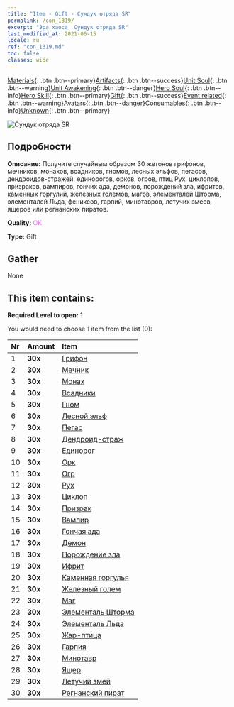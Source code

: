 ```yaml
---
title: "Item - Gift - Сундук отряда SR"
permalink: /con_1319/
excerpt: "Эра хаоса  Сундук отряда SR"
last_modified_at: 2021-06-15
locale: ru
ref: "con_1319.md"
toc: false
classes: wide
---
```

 [Materials](/ItemsRU/){: .btn .btn--primary}[Artifacts](/ItemsRU/Artifacts/){: .btn .btn--success}[Unit Soul](/ItemsRU/UnitSoul/){: .btn .btn--warning}[Unit Awakening](/ItemsRU/UnitAwakening/){: .btn .btn--danger}[Hero Soul](/ItemsRU/HeroSoul/){: .btn .btn--info}[Hero Skill](/ItemsRU/HeroSkill/){: .btn .btn--primary}[Gift](/ItemsRU/Gift/){: .btn .btn--success}[Event related](/ItemsRU/Events/){: .btn .btn--warning}[Avatars](/ItemsRU/Avatars/){: .btn .btn--danger}[Consumables](/ItemsRU/Consumables/){: .btn .btn--info}[Unknown](/ItemsRU/Unknown/){: .btn .btn--primary}

 ![Сундук отряда SR](/images/t/i_907035.png)

## Подробности
 **Описание:** Получите случайным образом 30 жетонов грифонов, мечников, монахов, всадников, гномов, лесных эльфов, пегасов, дендроидов-стражей, единорогов, орков, огров, птиц Рух, циклопов, призраков, вампиров, гончих ада, демонов, порождений зла, ифритов, каменных горгулий, железных големов, магов, элементалей Шторма, элементалей Льда, фениксов, гарпий, минотавров, летучих змеев, ящеров или регнанских пиратов.

 **Quality:** <span style="color: #DA70D6">OK</span>

 **Type:** Gift

## Gather

  None

## This item contains:

 **Required Level to open:** 1

 You would need to choose 1 item from the list (0):

  | Nr | Amount |     Item    |
  |:---|:-------|:------------|
  | 1 |  **30x** | [Грифон](/ItemsRU/unt_192/) |  | 
  | 2 |  **30x** | [Мечник](/ItemsRU/unt_193/) |  | 
  | 3 |  **30x** | [Монах](/ItemsRU/unt_194/) |  | 
  | 4 |  **30x** | [Всадники](/ItemsRU/unt_195/) |  | 
  | 5 |  **30x** | [Гном](/ItemsRU/unt_200/) |  | 
  | 6 |  **30x** | [Лесной эльф](/ItemsRU/unt_201/) |  | 
  | 7 |  **30x** | [Пегас](/ItemsRU/unt_202/) |  | 
  | 8 |  **30x** | [Дендроид-страж](/ItemsRU/unt_203/) |  | 
  | 9 |  **30x** | [Единорог](/ItemsRU/unt_204/) |  | 
  | 10 |  **30x** | [Орк](/ItemsRU/unt_219/) |  | 
  | 11 |  **30x** | [Огр](/ItemsRU/unt_220/) |  | 
  | 12 |  **30x** | [Рух](/ItemsRU/unt_221/) |  | 
  | 13 |  **30x** | [Циклоп](/ItemsRU/unt_222/) |  | 
  | 14 |  **30x** | [Призрак](/ItemsRU/unt_210/) |  | 
  | 15 |  **30x** | [Вампир](/ItemsRU/unt_211/) |  | 
  | 16 |  **30x** | [Гончая ада](/ItemsRU/unt_228/) |  | 
  | 17 |  **30x** | [Демон](/ItemsRU/unt_229/) |  | 
  | 18 |  **30x** | [Порождение зла](/ItemsRU/unt_230/) |  | 
  | 19 |  **30x** | [Ифрит](/ItemsRU/unt_231/) |  | 
  | 20 |  **30x** | [Каменная горгулья](/ItemsRU/unt_236/) |  | 
  | 21 |  **30x** | [Железный голем](/ItemsRU/unt_237/) |  | 
  | 22 |  **30x** | [Маг](/ItemsRU/unt_238/) |  | 
  | 23 |  **30x** | [Элементаль Шторма](/ItemsRU/unt_263/) |  | 
  | 24 |  **30x** | [Элементаль Льда](/ItemsRU/unt_264/) |  | 
  | 25 |  **30x** | [Жар-птица](/ItemsRU/unt_268/) |  | 
  | 26 |  **30x** | [Гарпия](/ItemsRU/unt_245/) |  | 
  | 27 |  **30x** | [Минотавр](/ItemsRU/unt_248/) |  | 
  | 28 |  **30x** | [Ящер](/ItemsRU/unt_254/) |  | 
  | 29 |  **30x** | [Летучий змей](/ItemsRU/unt_255/) |  | 
  | 30 |  **30x** | [Регнанский пират](/ItemsRU/unt_273/) |  | 
